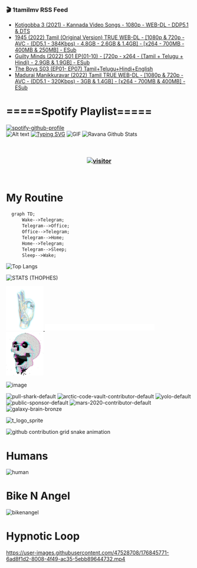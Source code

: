 ### 🎬 1tamilmv RSS Feed

<!-- BLOG-POST-LIST:START -->
- [Kotigobba 3 &lpar;2021&rpar; - Kannada Video Songs - 1080p - WEB-DL - DDP5.1 &amp; DTS](https://www.1tamilmv.space/index.php?/forums/topic/165043-kotigobba-3-2021-kannada-video-songs-1080p-web-dl-ddp51-dts/&do=findComment&comment=329859)
- [1945 &lpar;2022&rpar; Tamil &lpar;Original Version&rpar; TRUE WEB-DL - [1080p &amp; 720p - AVC - &lpar;DD5.1 - 384Kbps&rpar; - 4.8GB - 2.6GB &amp; 1.4GB] - [x264 - 700MB - 400MB &amp; 250MB] - ESub](https://www.1tamilmv.space/index.php?/forums/topic/164903-1945-2022-tamil-original-version%C2%A0true-web-dl-1080p-720p-avc-dd51-384kbps-48gb-26gb-14gb-x264-700mb-400mb-250mb-esub/&do=findComment&comment=329858)
- [Guilty Minds &lpar;2022&rpar; S01 EP&lpar;01-10&rpar; - [720p - x264 - &lpar;Tamil + Telugu + Hindi&rpar; - 2.9GB &amp; 1.9GB] - ESub](https://www.1tamilmv.space/index.php?/forums/topic/164956-guilty-minds-2022-s01-ep01-10-720p-x264-tamil-telugu-hindi-29gb-19gb-esub/&do=findComment&comment=329857)
- [The Boys S03 &lpar;EP01- EP07&rpar; Tamil+Telugu+Hindi+English](https://www.1tamilmv.space/index.php?/forums/topic/165042-the-boys-s03-ep01-ep07-tamilteluguhindienglish/&do=findComment&comment=329856)
- [Madurai Manikkuravar &lpar;2022&rpar; Tamil TRUE WEB-DL - [1080p &amp; 720p - AVC - &lpar;DD5.1 - 320Kbps&rpar; - 3GB &amp; 1.4GB] - [x264 - 700MB &amp; 400MB] - ESub](https://www.1tamilmv.space/index.php?/forums/topic/165032-madurai-manikkuravar-2022-tamil-true-web-dl-1080p-720p-avc-dd51-320kbps-3gb-14gb-x264-700mb-400mb-esub/&do=findComment&comment=329855)
<!-- BLOG-POST-LIST:END -->

# =====Spotify Playlist=====
[![spotify-github-profile](https://spotify-github-profile.vercel.app/api/view?uid=31rfzgmuvvewegdlxvlev4ynz4vu&cover_image=true&theme=default&bar_color=53b14f&bar_color_cover=true)](https://ravana69.github.io/rss)
</br>
![Alt text](https://spotify-recently-played-readme.vercel.app/api?user=31rfzgmuvvewegdlxvlev4ynz4vu)
[![Typing SVG](https://readme-typing-svg.herokuapp.com?color=%2336BCF7&center=true&vCenter=true&multiline=true&height=81&lines=I+AM+RAVANA;CONTACT+ME+ON+TELEGRAM%3A+%40R4V4N4)](https://git.io/typing-svg)
<img align="centre" height="400px" width="490px" alt="GIF" src="https://github.com/ravana69/ravana69/blob/master/rvm.gif" />
![Ravana Github Stats](https://github-readme-stats.vercel.app/api?username=ravana69&&show_icons=true&theme=radical)

<br />
<h3 align="center"> <a href="https://t.me/r4v4n4"><img src="https://profile-counter.glitch.me/ravana69/count.svg" alt="visitor" width="600"></a> </h3>
</br>

<H1>My Routine</H1>

```mermaid
  graph TD;
      Wake-->Telegram;
      Telegram-->Office;
      Office-->Telegram;
      Telegram-->Home;
      Home-->Telegram;
      Telegram-->Sleep;
      Sleep-->Wake;
```
![Top Langs](https://github-readme-stats.vercel.app/api/top-langs/?username=ravana69&&show_icons=true&theme=radical)

![STATS (THOPHES)](https://github-profile-trophy.vercel.app/?username=ravana69&theme=gruvbox&margin-w=10&margin-h=15&column=8)
<br />
<p align="left">
    <a href="#">
        <img width="20%" src="./assets/images/hand.gif" alt="" />
    </a>
    <a href="#">
        <img width="59%" src="./assets/images/spacer.png" alt="" >
    </a>
    <a href="#">
        <img width="20%" src="./assets/images/skull.gif" alt="" />
    </a>
</p>


![image](https://user-images.githubusercontent.com/47528708/175298537-0623dc00-7b1a-4ec1-b5b1-71768763a234.png)

<img width="148" alt="pull-shark-default" src="https://user-images.githubusercontent.com/47528708/176419715-70981865-4dc6-489a-8a1a-06842db67b15.gif"> <img width="148" alt="arctic-code-vault-contributor-default" src="https://user-images.githubusercontent.com/47528708/175267501-e1fbbb8f-c2b2-4882-b865-2ac4debef26c.png"> <img width="148" alt="yolo-default" src="https://user-images.githubusercontent.com/47528708/175267654-281a1880-1129-4b7b-bf2f-de5dd2bc5afa.png"> <img width="148" alt="public-sponsor-default" src="https://user-images.githubusercontent.com/47528708/175268448-2e78cc75-fb25-4d76-bd22-7df520446b45.png"> <img width="148" alt="mars-2020-contributor-default" src="https://user-images.githubusercontent.com/47528708/175268475-de6d987a-3be9-4353-86a5-23b422559355.png"> <img width="148" alt="galaxy-brain-bronze" src="https://user-images.githubusercontent.com/47528708/176419717-e2fdca8b-0fdc-47dd-9511-a7ff52178a33.gif">

![t_logo_sprite](https://user-images.githubusercontent.com/47528708/175293007-21ff1792-1fca-4be3-bcae-12fdc3aa414f.svg)

![github contribution grid snake animation](https://raw.githubusercontent.com/ravana69/ravana69/output/github-contribution-grid-snake-dark.svg#gh-dark-mode-only)

# Humans
<img width="170" alt="human" src="https://user-images.githubusercontent.com/47528708/176413829-c142d478-1c96-4c3c-a2a4-2dd35374c335.gif">

# Bike N Angel
<img width="170" alt="bikenangel" src="https://user-images.githubusercontent.com/47528708/176616968-3a44f91e-8016-477c-9bb5-c4689a1adbee.gif">

# Hypnotic Loop

https://user-images.githubusercontent.com/47528708/176845771-6ad8f1d2-8008-4f49-ac35-5ebb89644732.mp4


